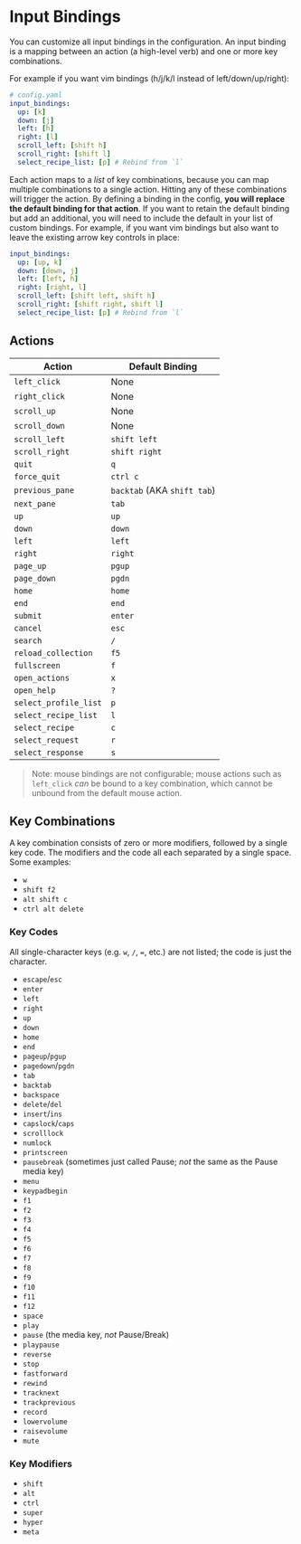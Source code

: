 # Input Bindings

You can customize all input bindings in the configuration. An input binding is a mapping between an action (a high-level verb) and one or more key combinations.

For example if you want vim bindings (h/j/k/l instead of left/down/up/right):

```yaml
# config.yaml
input_bindings:
  up: [k]
  down: [j]
  left: [h]
  right: [l]
  scroll_left: [shift h]
  scroll_right: [shift l]
  select_recipe_list: [p] # Rebind from `l`
```

Each action maps to a _list_ of key combinations, because you can map multiple combinations to a single action. Hitting any of these combinations will trigger the action. By defining a binding in the config, **you will replace the default binding for that action**. If you want to retain the default binding but add an additional, you will need to include the default in your list of custom bindings. For example, if you want vim bindings but also want to leave the existing arrow key controls in place:

```yaml
input_bindings:
  up: [up, k]
  down: [down, j]
  left: [left, h]
  right: [right, l]
  scroll_left: [shift left, shift h]
  scroll_right: [shift right, shift l]
  select_recipe_list: [p] # Rebind from `l`
```

## Actions

| Action                | Default Binding             |
| --------------------- | --------------------------- |
| `left_click`          | None                        |
| `right_click`         | None                        |
| `scroll_up`           | None                        |
| `scroll_down`         | None                        |
| `scroll_left`         | `shift left`                |
| `scroll_right`        | `shift right`               |
| `quit`                | `q`                         |
| `force_quit`          | `ctrl c`                    |
| `previous_pane`       | `backtab` (AKA `shift tab`) |
| `next_pane`           | `tab`                       |
| `up`                  | `up`                        |
| `down`                | `down`                      |
| `left`                | `left`                      |
| `right`               | `right`                     |
| `page_up`             | `pgup`                      |
| `page_down`           | `pgdn`                      |
| `home`                | `home`                      |
| `end`                 | `end`                       |
| `submit`              | `enter`                     |
| `cancel`              | `esc`                       |
| `search`              | `/`                         |
| `reload_collection`   | `f5`                        |
| `fullscreen`          | `f`                         |
| `open_actions`        | `x`                         |
| `open_help`           | `?`                         |
| `select_profile_list` | `p`                         |
| `select_recipe_list`  | `l`                         |
| `select_recipe`       | `c`                         |
| `select_request`      | `r`                         |
| `select_response`     | `s`                         |

> Note: mouse bindings are not configurable; mouse actions such as `left_click` _can_ be bound to a key combination, which cannot be unbound from the default mouse action.

## Key Combinations

A key combination consists of zero or more modifiers, followed by a single key code. The modifiers and the code all each separated by a single space. Some examples:

- `w`
- `shift f2`
- `alt shift c`
- `ctrl alt delete`

### Key Codes

All single-character keys (e.g. `w`, `/`, `=`, etc.) are not listed; the code is just the character.

- `escape`/`esc`
- `enter`
- `left`
- `right`
- `up`
- `down`
- `home`
- `end`
- `pageup`/`pgup`
- `pagedown`/`pgdn`
- `tab`
- `backtab`
- `backspace`
- `delete`/`del`
- `insert`/`ins`
- `capslock`/`caps`
- `scrolllock`
- `numlock`
- `printscreen`
- `pausebreak` (sometimes just called Pause; _not_ the same as the Pause media key)
- `menu`
- `keypadbegin`
- `f1`
- `f2`
- `f3`
- `f4`
- `f5`
- `f6`
- `f7`
- `f8`
- `f9`
- `f10`
- `f11`
- `f12`
- `space`
- `play`
- `pause` (the media key, _not_ Pause/Break)
- `playpause`
- `reverse`
- `stop`
- `fastforward`
- `rewind`
- `tracknext`
- `trackprevious`
- `record`
- `lowervolume`
- `raisevolume`
- `mute`

### Key Modifiers

- `shift`
- `alt`
- `ctrl`
- `super`
- `hyper`
- `meta`

